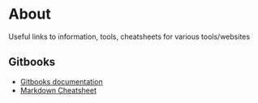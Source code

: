 # About
Useful links to information, tools, cheatsheets for various tools/websites

## Gitbooks
* [Gitbooks documentation](https://toolchain.gitbook.com/)
* [Markdown Cheatsheet](https://github.com/adam-p/markdown-here/wiki/Markdown-Cheatsheet)

